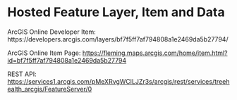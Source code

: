 <h1>Hosted Feature Layer, Item and Data</h1>
ArcGIS Online Developer Item:
https://developers.arcgis.com/layers/bf7f5ff7af794808a1e2469da5b27794/

ArcGIS Online Item Page:
https://fleming.maps.arcgis.com/home/item.html?id=bf7f5ff7af794808a1e2469da5b27794

REST API:
https://services1.arcgis.com/pMeXRvgWClLJZr3s/arcgis/rest/services/treehealth_arcgis/FeatureServer/0
